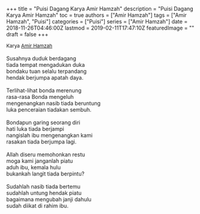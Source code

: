 +++
title = "Puisi Dagang Karya Amir Hamzah"
description = "Puisi Dagang Karya Amir Hamzah"
toc = true
authors = ["Amir Hamzah"]
tags = ["Amir Hamzah", "Puisi"]
categories = ["Puisi"]
series = ["Amir Hamzah"]
date = 2018-11-26T04:46:00Z
lastmod = 2019-02-11T17:47:10Z
featuredImage = ""
draft = false
+++

<div style="text-align: justify;">
<div style="font-size: small;">Karya <a href="/authors/amir-hamzah/" target="_blank">Amir Hamzah</a></div><br />
Susahnya duduk berdagang<br />tiada tempat mengadukan duka<br />bondaku tuan selalu terpandang<br />hendak berjumpa apatah daya.<br /><br />Terlihat-lihat bonda merenung<br />rasa-rasa Bonda mengeluh<br />mengenangkan nasib tiada beruntung<br />luka penceraian tiadakan sembuh.<br /><br />Bondapun garing seorang diri<br />hati luka tiada berjampi<br />nangislah ibu mengenangkan kami<br />rasakan tiada berjumpa lagi.<br /><br />Allah diseru memohonkan restu<br />moga kami janganlah piatu<br />aduh ibu, kemala hulu<br />bukankah langit tiada berpintu?<br /><br />Sudahlah nasib tiada bertemu<br />sudahlah untung hendak piatu<br />bagaimana mengubah janji dahulu<br />sudah diikat di rahim ibu.</div>
